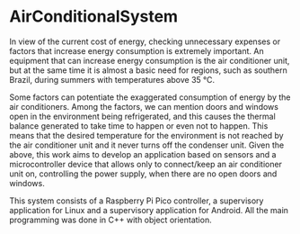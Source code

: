 # AirConditionalSystem

In view of the current cost of energy, checking unnecessary expenses or factors that increase energy consumption is extremely important. An equipment that can increase energy consumption is the air conditioner unit, but at the same time it is almost a basic need for regions, such as southern Brazil, during summers with temperatures above 35 °C.  

Some factors can potentiate the exaggerated consumption of energy by the air conditioners. Among the factors, we can mention doors and windows open in the environment being refrigerated, and this causes the thermal balance generated to take time to happen or even not to happen. This means that the desired temperature for the environment is not reached by the air conditioner unit and it never turns off the condenser unit. Given the above, this work aims to develop an application based on sensors and a microcontroller device that allows only to connect/keep an air conditioner unit on, controlling the power supply, when there are no open doors and windows.  

This system consists of a Raspberry Pi Pico controller, a supervisory application for Linux and a supervisory application for Android. All the main programming was done in C++ with object orientation.
